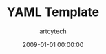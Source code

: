 ---
layout: post
current: post
cover:  assets/images/hello-world.png
navigation: True
title: YAML Template
description: Deskripsi singkat untuk meta tag dan OpenGraph
summary: Ringkasan artikel untuk ditampilkan pada postcard di laman utama, topik, dan artikel terkait.
date: 2009-01-01 00:00:00
modified: 2009-01-02 00:00:00
tags: [draft]
class: post-template
subclass: 'post tag-draft'
author: artcytech
comments: true
mathjax:
---